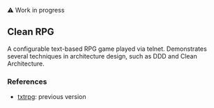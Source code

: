 :warning: Work in progress

## Clean RPG

A configurable text-based RPG game played via telnet. Demonstrates several techniques in
architecture design, such as DDD and Clean Architecture.

### References

- [txtrpg](https://github.com/gushakov/txtrpg): previous version